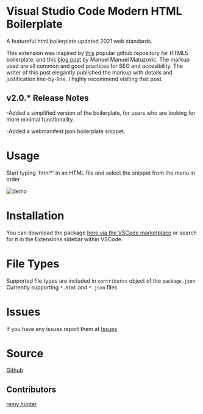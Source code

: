 # Visual Studio Code Modern HTML Boilerplate
 
A featureful html boilerplate updated 2021 web standards.


This extension was inspired by [this](https://github.com/h5bp/html5-boilerplate/blob/master/src/index.html) popular github repository for HTML5 boilerplate, and this [blog post](https://www.matuzo.at/blog/html-boilerplate/) by Manuel Manuel Matuzovic. The markup used are all common and good  practices for SEO and accesibility. The writer of this post elegantly published the markup with details and justification line-by-line. I highly recommend visiting that post.

## v2.0.* Release Notes 

-Added a simplified version of the boilerplate, for users who are looking for more minimal functionality.

-Added a webmanifest json boilerplate snippet.


# Usage
Start typing 'html*' in an HTML file and select the snippet from the menu in order

![demo](/images/demo.gif)

# Installation

You can download the package [here via the VSCode marketplace](https://marketplace.visualstudio.com/items?itemName=remyhunt.vsc-html-modern) or search for it in the Extensions sidebar within VSCode.

# File Types

Supported file types are included in `contributes` object of the `package.json` 
Currently supporting `*.html` and `*.json` files.
 
# Issues
If you have any issues report them at [Issues](https://github.com/remyhunt/vsc-html-modern/issues)

# Source
[Github](https://github.com/remyhunt/vsc-html-modern/)

## Contributors

[remy hunter](https://github.com/remyhunt/)

